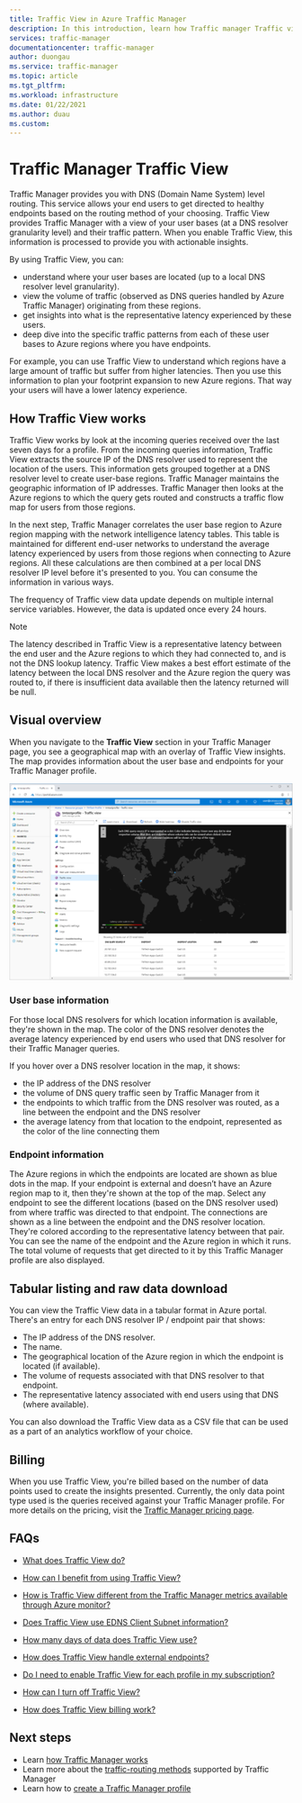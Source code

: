 ```yaml
---
title: Traffic View in Azure Traffic Manager
description: In this introduction, learn how Traffic manager Traffic view works.
services: traffic-manager
documentationcenter: traffic-manager
author: duongau
ms.service: traffic-manager
ms.topic: article
ms.tgt_pltfrm: 
ms.workload: infrastructure
ms.date: 01/22/2021
ms.author: duau
ms.custom: 
---
```


# Traffic Manager Traffic View

Traffic Manager provides you with DNS (Domain Name System) level routing. This service allows your end users to get directed to healthy endpoints based on the routing method of your choosing. Traffic View provides Traffic Manager with a view of your user bases (at a DNS resolver granularity level) and their traffic pattern. When you enable Traffic View, this information is processed to provide you with actionable insights. 

By using Traffic View, you can:
- understand where your user bases are located (up to a local DNS resolver level granularity).
- view the volume of traffic (observed as DNS queries handled by Azure Traffic Manager) originating from these regions.
- get insights into what is the representative latency experienced by these users.
- deep dive into the specific traffic patterns from each of these user bases to Azure regions where you have endpoints. 

For example, you can use Traffic View to understand which regions have a large amount of traffic but suffer from higher latencies. Then you use this information to plan your footprint expansion to new Azure regions. That way your users will have a lower latency experience.

## How Traffic View works

Traffic View works by look at the incoming queries received over the last seven days for a profile. From the incoming queries information, Traffic View extracts the source IP of the DNS resolver used to represent the location of the users. This information gets grouped together at a DNS resolver level to create user-base regions. Traffic Manager maintains the geographic information of IP addresses. Traffic Manager then looks at the Azure regions to which the query gets routed and constructs a traffic flow map for users from those regions.
 
In the next step, Traffic Manager correlates the user base region to Azure region mapping with the network intelligence latency tables. This table is maintained for different end-user networks to understand the average latency experienced by users from those regions when connecting to Azure regions. All these calculations are then combined at a per local DNS resolver IP level before it's presented to you. You can consume the information in various ways.

The frequency of Traffic view data update depends on multiple internal service variables. However, the data is updated once every 24 hours.

>[!NOTE]
>The latency described in Traffic View is a representative latency between the end user and the Azure regions to which they had connected to, and is not the DNS lookup latency. Traffic View makes a best effort estimate of the latency between the local DNS resolver and the Azure region the query was routed to, if there is insufficient data available then the latency returned will be null. 

## Visual overview

When you navigate to the **Traffic View** section in your Traffic Manager page, you see a geographical map with an overlay of Traffic View insights. The map provides information about the user base and endpoints for your Traffic Manager profile.

![Traffic Manager Traffic View Geographic view][1]

### User base information

For those local DNS resolvers for which location information is available, they're shown in the map. The color of the DNS resolver denotes the average latency experienced by end users who used that DNS resolver for their Traffic Manager queries.

If you hover over a DNS resolver location in the map, it shows:
- the IP address of the DNS resolver
- the volume of DNS query traffic seen by Traffic Manager from it
- the endpoints to which traffic from the DNS resolver was routed, as a line between the endpoint and the DNS resolver 
- the average latency from that location to the endpoint, represented as the color of the line connecting them

### Endpoint information

The Azure regions in which the endpoints are located are shown as blue dots in the map. If your endpoint is external and doesn’t have an Azure region map to it, then they're shown at the top of the map. Select any endpoint to see the different locations (based on the DNS resolver used) from where traffic was directed to that endpoint. The connections are shown as a line between the endpoint and the DNS resolver location. They're colored according to the representative latency between that pair. You can see the name of the endpoint and the Azure region in which it runs. The total volume of requests that get directed to it by this Traffic Manager profile are also displayed.


## Tabular listing and raw data download

You can view the Traffic View data in a tabular format in Azure portal. There's an entry for each DNS resolver IP / endpoint pair that shows:

* The IP address of the DNS resolver.
* The name.
* The geographical location of the Azure region in which the endpoint is located (if available).
* The volume of requests associated with that DNS resolver to that endpoint.
* The representative latency associated with end users using that DNS (where available). 

You can also download the Traffic View data as a CSV file that can be used as a part of an analytics workflow of your choice.

## Billing

When you use Traffic View, you're billed based on the number of data points used to create the insights presented. Currently, the only data point type used is the queries received against your Traffic Manager profile. For more details on the pricing, visit the [Traffic Manager pricing page](https://azure.microsoft.com/pricing/details/traffic-manager/).

## FAQs

* [What does Traffic View do?](./traffic-manager-faqs.md#what-does-traffic-view-do)

* [How can I benefit from using Traffic View?](./traffic-manager-faqs.md#how-can-i-benefit-from-using-traffic-view)

* [How is Traffic View different from the Traffic Manager metrics available through Azure monitor?](./traffic-manager-faqs.md#how-is-traffic-view-different-from-the-traffic-manager-metrics-available-through-azure-monitor)

* [Does Traffic View use EDNS Client Subnet information?](./traffic-manager-faqs.md#does-traffic-view-use-edns-client-subnet-information)

* [How many days of data does Traffic View use?](./traffic-manager-faqs.md#how-many-days-of-data-does-traffic-view-use)

* [How does Traffic View handle external endpoints?](./traffic-manager-faqs.md#how-does-traffic-view-handle-external-endpoints)

* [Do I need to enable Traffic View for each profile in my subscription?](./traffic-manager-faqs.md#do-i-need-to-enable-traffic-view-for-each-profile-in-my-subscription)

* [How can I turn off Traffic View?](./traffic-manager-faqs.md#how-can-i-turn-off-traffic-view)

* [How does Traffic View billing work?](./traffic-manager-faqs.md#how-does-traffic-view-billing-work)

## Next steps

- Learn [how Traffic Manager works](traffic-manager-overview.md)
- Learn more about the [traffic-routing methods](traffic-manager-routing-methods.md) supported by Traffic Manager
- Learn how to [create a Traffic Manager profile](./quickstart-create-traffic-manager-profile.md)

<!--Image references-->
[1]: ./media/traffic-manager-traffic-view-overview/trafficview.png